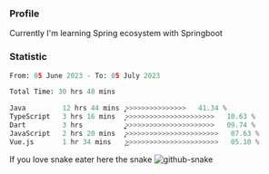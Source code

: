 ### Profile 

Currently I'm learning Spring ecosystem with Springboot

### Statistic
<!--START_SECTION:waka-->

```python
From: 05 June 2023 - To: 05 July 2023

Total Time: 30 hrs 48 mins

Java         12 hrs 44 mins  ͎͎͎͎͎͎͎͎͎͎>>>>>>>>>>>>>>>   41.34 %
TypeScript   3 hrs 16 mins   ͎͎̝>>>>>>>>>>>>>>>>>>>>>>   10.63 %
Dart         3 hrs           ͎͎͚>>>>>>>>>>>>>>>>>>>>>>   09.74 %
JavaScript   2 hrs 20 mins   ̡͎>>>>>>>>>>>>>>>>>>>>>>>   07.63 %
Vue.js       1 hr 34 mins    ͎͜>>>>>>>>>>>>>>>>>>>>>>>   05.10 %
```

<!--END_SECTION:waka-->

If you love snake eater here the snake 
<picture>
  <source media="(prefers-color-scheme: dark)" srcset="https://github.com/pradana4648/pradana4648/blob/c0566a83ca6ea5f2e46bab00e717c4c82b4b5c4c/github-contribution-grid-snake-dark.svg" />
  <source media="(prefers-color-scheme: light)" srcset="https://github.com/pradana4648/pradana4648/blob/c0566a83ca6ea5f2e46bab00e717c4c82b4b5c4c/github-contribution-grid-snake.svg" />
  <img alt="github-snake" src="https://github.com/pradana4648/pradana4648/blob/c0566a83ca6ea5f2e46bab00e717c4c82b4b5c4c/github-contribution-grid-snake.svg" />
</picture>
